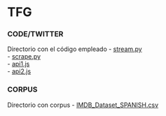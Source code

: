# TFG

### CODE/TWITTER
Directorio con el código empleado
    - [stream.py](https://github.com/injustweet-tfg/Data-Recollection/blob/master/code/twitter/stream.py)   
    - [scrape.py](https://github.com/injustweet-tfg/Data-Recollection/blob/master/code/twitter/scrape.py)  
    - [api1.js](https://github.com/injustweet-tfg/Data-Recollection/blob/master/code/twitter/api1.js)  
    - [api2.js](https://github.com/injustweet-tfg/Data-Recollection/blob/master/code/twitter/api2.js)  
    
### CORPUS
Directorio con corpus
    - [IMDB_Dataset_SPANISH.csv](https://github.com/injustweet-tfg/Data-Recollection/blob/master/code/corpus/IMDB_Dataset_SPANISH.csv)   
